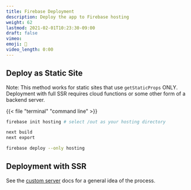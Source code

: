 ```yaml
---
title: Firebase Deployment
description: Deploy the app to Firebase hosting
weight: 62
lastmod: 2021-02-01T10:23:30-09:00
draft: false
vimeo:
emoji: 🚀
video_length: 0:00
---
```


## Deploy as Static Site

Note: This method works for static sites that use `getStaticProps` ONLY. Deployment with full SSR requires cloud functions or some other form of a backend server.

{{< file "terminal" "command line" >}}

```bash
firebase init hosting # select /out as your hosting directory

next build
next export

firebase deploy --only hosting
```

## Deployment with SSR

See the [custom server](https://nextjs.org/docs/advanced-features/custom-server) docs for a general idea of the process.
